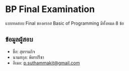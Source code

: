 # BP Final Examination

แบบทดสอบ Final ของครอส Basic of Programming มีทั้งหมด 8 ข้อ

## ข้อมูลผู้สอบ

- ชื่อ: สุธรรมกิจ
- นามสกุล: พิตรปรีชา
- อีเมล: p.suthammakit@gmail.com

